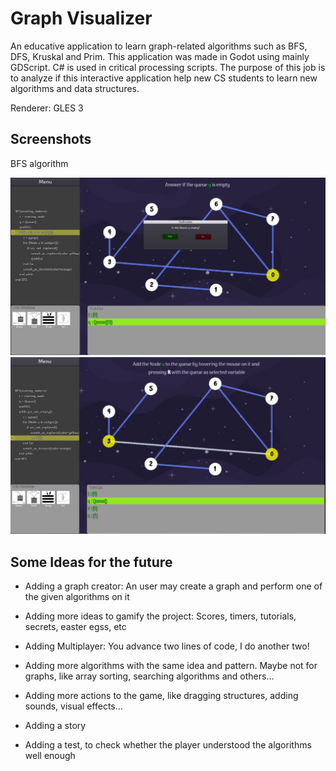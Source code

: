 # Graph Visualizer

An educative application to learn graph-related algorithms such as BFS, DFS, Kruskal and Prim.
This application was made in Godot using mainly GDScript. C# is used in critical processing scripts.
The purpose of this job is to analyze if this interactive application help new CS students to learn new algorithms and data structures.

Renderer: GLES 3

## Screenshots

BFS algorithm

![Screenshot](screenshots/BFS_screenshot_1.png)
![Screenshot](screenshots/BFS_screenshot_2.png)



## Some Ideas for the future

* Adding a graph creator: An user may create a graph and perform one of the given algorithms on it

* Adding more ideas to gamify the project: Scores, timers, tutorials, secrets, easter egss, etc

* Adding Multiplayer: You advance two lines of code, I do another two!

* Adding more algorithms with the same idea and pattern. Maybe not for graphs, like array sorting, searching algorithms and others...

* Adding more actions to the game, like dragging structures, adding sounds, visual effects...

* Adding a story

* Adding a test, to check whether the player understood the algorithms well enough

